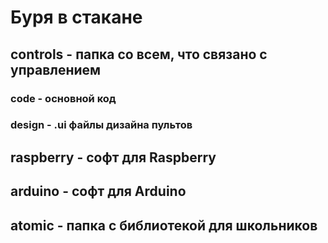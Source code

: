 # Буря в стакане
## controls - папка со всем, что связано с управлением
### code - основной код
### design - .ui файлы дизайна пультов
## raspberry - софт для Raspberry
## arduino - софт для Arduino
## atomic - папка с библиотекой для школьников

